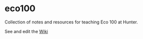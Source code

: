# eco100
Collection of notes and resources for teaching Eco 100 at Hunter. 

See and edit the [Wiki](https://github.com/jhconning/eco100/wiki)
